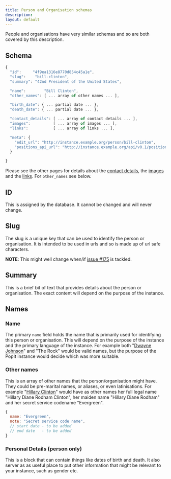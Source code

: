 ```yaml
---
title: Person and Organisation schemas
description: 
layout: default
---
```


People and organisations have very similar schemas and so are both covered by this description.

## Schema

``` javascript
{
  "id":     "4f9ea1316e8770d854c45a1e",
  "slug":    "bill-clinton",
  "summary": "42nd President of the United States",

  "name":        "Bill Clinton",
  "other_names": [ ... array of other names ... ],

  "birth_date": { ... partial date ... },
  "death_date": { ... partial date ... },

  "contact_details": [ ... array of contact details ... ],
  "images":          [ ... array of images ... ],
  "links":           [ ... array of links ... ],

  "meta": {
    "edit_url": "http://instance.example.org/person/bill-clinton",
    "positions_api_url": "http://instance.example.org/api/v0.1/position?person=4f9ea1316e8770d854c45a1e"
  }

}
```

Please see the other pages for details about the [contact details](../contact-detail), the [images](../image) and the [links](../link). For `other_names` see below.

## ID

This is assigned by the database. It cannot be changed and will never change.

## Slug

The slug is a unique key that can be used to identify the person or organisation. It is intended to be used in urls and so is made up of url safe characters.

**NOTE**: This might well change when/if [issue #175](https://github.com/mysociety/popit/issues/175) is tackled.

## Summary

This is a brief bit of text that provides details about the person or organisation. The exact content will depend on the purpose of the instance. 

## Names

### Name

The primary `name` field holds the name that is primarily used for identifying this person or organisation. This will depend on the purpose of the instance and the primary language of the instance. For example both "[Dwayne Johnson](http://en.wikipedia.org/wiki/Dwayne_Johnson)" and "The Rock" would be valid names, but the purpose of the PopIt instance would decide which was more suitable.

### Other names

This is an array of other names that the person/organisation might have. They could be pre-marital names, or aliases, or even latinisations. For example "[Hillary Clinton](http://en.wikipedia.org/wiki/Hillary_Rodham_Clinton)" would have as other names her full legal name "Hillary Diane Rodham Clinton", her maiden name "Hillary Diane Rodham" and her secret service codename "Evergreen".

``` javascript
{
  name: "Evergreen",
  note: "Secret service code name",
  // start date - to be added
  // end date   - to be added
}
```

### Personal Details (person only)

This is a block that can contain things like dates of birth and death. It also server as as useful place to put other information that might be relevant to your instance, such as gender etc.
